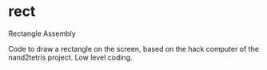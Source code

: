 # rect
Rectangle Assembly

Code to draw a rectangle on the screen, based on the hack computer of the nand2tetris project.
Low level coding.
